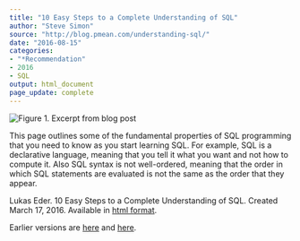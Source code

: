 ```yaml
---
title: "10 Easy Steps to a Complete Understanding of SQL"
author: "Steve Simon"
source: "http://blog.pmean.com/understanding-sql/"
date: "2016-08-15"
categories:
- "*Recommendation"
- 2016
- SQL
output: html_document
page_update: complete
---
```


![Figure 1. Excerpt from blog post](http://www.pmean.com/new-images/16/understanding-sql01.png)

<div class="notes">

This page outlines some of the fundamental properties of SQL programming that you need to know as you start learning SQL. For example, SQL is a declarative language, meaning that you tell it what you want and not how to compute it. Also SQL syntax is not well-ordered, meaning that the order in which SQL statements are evaluated is not the same as the order that they appear.

Lukas Eder. 10 Easy Steps to a Complete Understanding of SQL. Created March 17, 2016. Available in [html format][eder].


[eder]: https://blog.jooq.org/2016/03/17/10-easy-steps-to-a-complete-understanding-of-sql/

</div>
 
Earlier versions are [here][sim1] and [here][sim2].
 
[sim1]: http://blog.pmean.com/understanding-sql/
[sim2]: http://new.pmean.com/understanding-sql/
 
